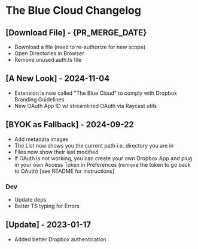 # The Blue Cloud Changelog

## [Download File] - {PR_MERGE_DATE}

- Download a file (need to re-authorize for new scope)
- Open Directories in Browser
- Remove unused auth.ts file

## [A New Look] - 2024-11-04

- Extension is now called "The Blue Cloud" to comply with Dropbox Branding Guidelines
- New OAuth App ID w/ streamlined OAuth via Raycast utils

## [BYOK as Fallback] - 2024-09-22

- Add metadata images
- The List now shows you the current path i.e. directory you are in
- Files now show their last modified
- If OAuth is not working, you can create your own Dropbox App and plug in your own Access Token in Preferences (remove the token to go back to OAuth) [see README for instructions]

### Dev
- Update deps
- Better TS typing for Errors

## [Update] - 2023-01-17

- Added better Dropbox authentication